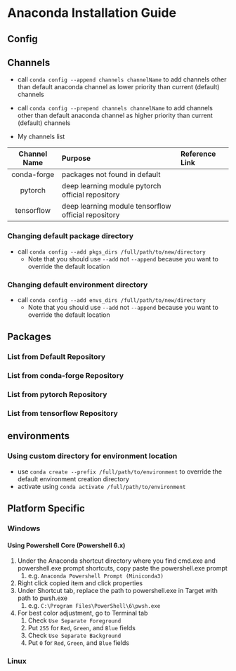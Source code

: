 # Anaconda Installation Guide

## Config

## Channels

* call `conda config --append channels channelName` to add channels other than default anaconda channel as lower priority than current (default) channels
* call `conda config --prepend channels channelName` to add channels other than default anaconda channel as higher priority than current (default) channels

* My channels list

| Channel Name | Purpose | Reference Link |
| :----------: | :------ | :------------- |
| conda-forge | packages not found in default | |
| pytorch | deep learning module pytorch official repository | |
| tensorflow |  deep learning module tensorflow official repository | |

### Changing default package directory

* call `conda config --add pkgs_dirs /full/path/to/new/directory`
  * Note that you should use `--add` not `--append` because you want to override the default location

### Changing default environment directory

* call `conda config --add envs_dirs /full/path/to/new/directory`
  * Note that you should use `--add` not `--append` because you want to override the default location

## Packages

### List from Default Repository

### List from conda-forge Repository

### List from pytorch Repository

### List from tensorflow Repository

## environments

### Using custom directory for environment location

* use `conda create --prefix /full/path/to/environment` to override the default environment creation directory
* activate using `conda activate /full/path/to/environment`

## Platform Specific

### Windows

#### Using Powershell Core (Powershell 6.x)

1. Under the Anaconda shortcut directory where you find cmd.exe and powershell.exe prompt shortcuts, copy paste the powershell.exe prompt
    1. e.g. `Anaconda Powershell Prompt (Miniconda3)`
1. Right click copied item and click properties
1. Under Shortcut tab, replace the path to powershell.exe in Target with path to pwsh.exe
    1. e.g. `C:\Program Files\PowerShell\6\pwsh.exe`
1. For best color adjustment, go to Terminal tab
    1. Check `Use Separate Foreground`
    1. Put `255` for `Red`, `Green`, and `Blue` fields
    1. Check `Use Separate Background`
    1. Put `0` for `Red`, `Green`, and `Blue` fields

### Linux